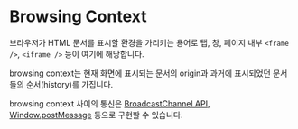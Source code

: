 # Browsing Context

브라우저가 HTML 문서를 표시할 환경을 가리키는 용어로 탭, 창, 페이지 내부 `<frame />`, `<iframe />` 등이 여기에 해당합니다.

browsing context는 현재 화면에 표시되는 문서의 origin과 과거에 표시되었던 문서들의 순서(history)를 가집니다.

browsing context 사이의 통신은 [BroadcastChannel API](../../browser/web_api/broadcast_channel.md), [Window.postMessage](https://developer.mozilla.org/en-US/docs/Web/API/Window/postMessage) 등으로 구현할 수 있습니다.
